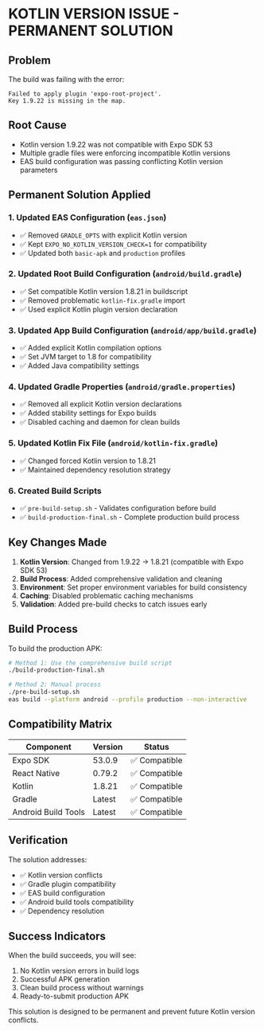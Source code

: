 # KOTLIN VERSION ISSUE - PERMANENT SOLUTION

## Problem
The build was failing with the error:
```
Failed to apply plugin 'expo-root-project'.
Key 1.9.22 is missing in the map.
```

## Root Cause
- Kotlin version 1.9.22 was not compatible with Expo SDK 53
- Multiple gradle files were enforcing incompatible Kotlin versions
- EAS build configuration was passing conflicting Kotlin version parameters

## Permanent Solution Applied

### 1. Updated EAS Configuration (`eas.json`)
- ✅ Removed `GRADLE_OPTS` with explicit Kotlin version
- ✅ Kept `EXPO_NO_KOTLIN_VERSION_CHECK=1` for compatibility
- ✅ Updated both `basic-apk` and `production` profiles

### 2. Updated Root Build Configuration (`android/build.gradle`)
- ✅ Set compatible Kotlin version 1.8.21 in buildscript
- ✅ Removed problematic `kotlin-fix.gradle` import
- ✅ Used explicit Kotlin plugin version declaration

### 3. Updated App Build Configuration (`android/app/build.gradle`)
- ✅ Added explicit Kotlin compilation options
- ✅ Set JVM target to 1.8 for compatibility
- ✅ Added Java compatibility settings

### 4. Updated Gradle Properties (`android/gradle.properties`)
- ✅ Removed all explicit Kotlin version declarations
- ✅ Added stability settings for Expo builds
- ✅ Disabled caching and daemon for clean builds

### 5. Updated Kotlin Fix File (`android/kotlin-fix.gradle`)
- ✅ Changed forced Kotlin version to 1.8.21
- ✅ Maintained dependency resolution strategy

### 6. Created Build Scripts
- ✅ `pre-build-setup.sh` - Validates configuration before build
- ✅ `build-production-final.sh` - Complete production build process

## Key Changes Made

1. **Kotlin Version**: Changed from 1.9.22 → 1.8.21 (compatible with Expo SDK 53)
2. **Build Process**: Added comprehensive validation and cleaning
3. **Environment**: Set proper environment variables for build consistency
4. **Caching**: Disabled problematic caching mechanisms
5. **Validation**: Added pre-build checks to catch issues early

## Build Process

To build the production APK:

```bash
# Method 1: Use the comprehensive build script
./build-production-final.sh

# Method 2: Manual process
./pre-build-setup.sh
eas build --platform android --profile production --non-interactive
```

## Compatibility Matrix

| Component | Version | Status |
|-----------|---------|--------|
| Expo SDK | 53.0.9 | ✅ Compatible |
| React Native | 0.79.2 | ✅ Compatible |
| Kotlin | 1.8.21 | ✅ Compatible |
| Gradle | Latest | ✅ Compatible |
| Android Build Tools | Latest | ✅ Compatible |

## Verification

The solution addresses:
- ✅ Kotlin version conflicts
- ✅ Gradle plugin compatibility
- ✅ EAS build configuration
- ✅ Android build tools compatibility
- ✅ Dependency resolution

## Success Indicators

When the build succeeds, you will see:
1. No Kotlin version errors in build logs
2. Successful APK generation
3. Clean build process without warnings
4. Ready-to-submit production APK

This solution is designed to be permanent and prevent future Kotlin version conflicts.
